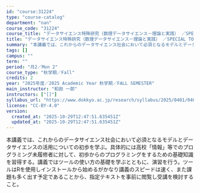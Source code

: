 ```yaml
---
id: "course:31224"
type: "course-catalog"
department: "nan"
course_code: "31224"
course_title: "データサイエンス特殊研究（数理データサイエンス－理論と実践） ／SPECIAL TOPICS ON DATA SCIENCE : MATHEMATICAL DATA SCIENCE, THEORY AND PRACTICE"
title: "データサイエンス特殊研究（数理データサイエンス－理論と実践） ／SPECIAL TOPICS ON DATA SCIENCE : MATHEMATICAL DATA SCIENCE, THEORY AND PRACTICE"
summary: "本講義では、これからのデータサイエンス社会において必須となるモデルとデータサイエンスの活用についての初歩を学ぶ。具体的には高校「情報」等でのプログラミング未履修者に対して、初歩からのプログラミングをするための基礎知識を習得する。講義ではツー…"
tags: []
campus: ""
term: ""
period: "月2／Mon 2"
course_type: "秋学期／Fall"
credits: 2
year: "2025年度／2025 Academic Year 秋学期／FALL SEMESTER"
main_instructor: "和田 一郎"
instructors: ["[]"]
syllabus_url: "https://www.dokkyo.ac.jp/research/syllabus/2025/0401/0401_31224_ja_JP.html"
license: "CC-BY-4.0"
version:
  created_at: "2025-10-29T12:47:51.635451Z"
  updated_at: "2025-10-29T12:47:51.635451Z"
---
```

本講義では、これからのデータサイエンス社会において必須となるモデルとデータサイエンスの活用についての初歩を学ぶ。具体的には高校「情報」等でのプログラミング未履修者に対して、初歩からのプログラミングをするための基礎知識を習得する。講義ではツールの使い方の基礎を学ぶとともに、演習を行う。ツールはRを使用しインストールから始めるがかなり講義のスピードは速く、また課題も多く出す予定であることから、指定テキストを事前に閲覧し受講を検討すること。
